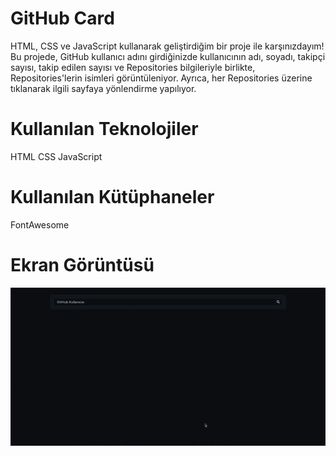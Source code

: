 <h1>GitHub Card</h1>

HTML, CSS ve JavaScript kullanarak geliştirdiğim bir proje ile karşınızdayım! Bu projede, GitHub kullanıcı adını girdiğinizde kullanıcının adı, soyadı, takipçi sayısı, takip edilen sayısı ve Repositories bilgileriyle birlikte, Repositories'lerin isimleri görüntüleniyor. Ayrıca, her Repositories üzerine tıklanarak ilgili sayfaya yönlendirme yapılıyor.

<h1>Kullanılan Teknolojiler</h1>

HTML
CSS
JavaScript

<h1>Kullanılan Kütüphaneler</h1>

FontAwesome

<h1>Ekran Görüntüsü</h1>

![](githubcard.gif)
